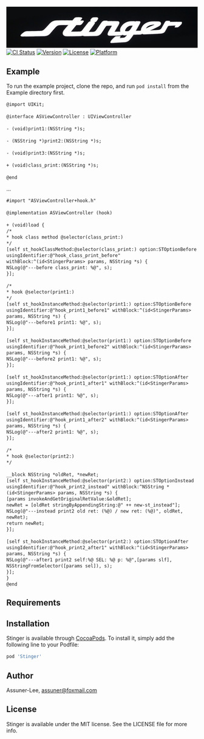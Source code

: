 ![](https://github.com/Assuner-Lee/resource/blob/master/Stinger-2.jpg)
[![CI Status](http://img.shields.io/travis/Assuner-Lee/Stinger.svg?style=flat)](https://travis-ci.org/Assuner-Lee/Stinger)
[![Version](https://img.shields.io/cocoapods/v/Stinger.svg?style=flat)](http://cocoapods.org/pods/Stinger)
[![License](https://img.shields.io/cocoapods/l/Stinger.svg?style=flat)](http://cocoapods.org/pods/Stinger)
[![Platform](https://img.shields.io/cocoapods/p/Stinger.svg?style=flat)](http://cocoapods.org/pods/Stinger)

## Example

To run the example project, clone the repo, and run `pod install` from the Example directory first.
```
@import UIKit;

@interface ASViewController : UIViewController

- (void)print1:(NSString *)s;

- (NSString *)print2:(NSString *)s;

- (void)print3:(NSString *)s;

+ (void)class_print:(NSString *)s;

@end
```
...

```
#import "ASViewController+hook.h"

@implementation ASViewController (hook)

+ (void)load {
/*
* hook class method @selector(class_print:)
*/
[self st_hookClassMethod:@selector(class_print:) option:STOptionBefore usingIdentifier:@"hook_class_print_before" withBlock:^(id<StingerParams> params, NSString *s) {
NSLog(@"---before class_print: %@", s);
}];

/*
* hook @selector(print1:)
*/
[self st_hookInstanceMethod:@selector(print1:) option:STOptionBefore usingIdentifier:@"hook_print1_before1" withBlock:^(id<StingerParams> params, NSString *s) {
NSLog(@"---before1 print1: %@", s);
}];

[self st_hookInstanceMethod:@selector(print1:) option:STOptionBefore usingIdentifier:@"hook_print1_before2" withBlock:^(id<StingerParams> params, NSString *s) {
NSLog(@"---before2 print1: %@", s);
}];

[self st_hookInstanceMethod:@selector(print1:) option:STOptionAfter usingIdentifier:@"hook_print1_after1" withBlock:^(id<StingerParams> params, NSString *s) {
NSLog(@"---after1 print1: %@", s);
}];

[self st_hookInstanceMethod:@selector(print1:) option:STOptionAfter usingIdentifier:@"hook_print1_after2" withBlock:^(id<StingerParams> params, NSString *s) {
NSLog(@"---after2 print1: %@", s);
}];

/*
* hook @selector(print2:)
*/

__block NSString *oldRet, *newRet;
[self st_hookInstanceMethod:@selector(print2:) option:STOptionInstead usingIdentifier:@"hook_print2_instead" withBlock:^NSString * (id<StingerParams> params, NSString *s) {
[params invokeAndGetOriginalRetValue:&oldRet];
newRet = [oldRet stringByAppendingString:@" ++ new-st_instead"];
NSLog(@"---instead print2 old ret: (%@) / new ret: (%@)", oldRet, newRet);
return newRet;
}];

[self st_hookInstanceMethod:@selector(print2:) option:STOptionAfter usingIdentifier:@"hook_print2_after1" withBlock:^(id<StingerParams> params, NSString *s) {
NSLog(@"---after1 print2 self:%@ SEL: %@ p: %@",[params slf], NSStringFromSelector([params sel]), s);
}];
}
@end

```

## Requirements

## Installation

Stinger is available through [CocoaPods](http://cocoapods.org). To install
it, simply add the following line to your Podfile:

```ruby
pod 'Stinger'
```

## Author

Assuner-Lee, assuner@foxmail.com

## License

Stinger is available under the MIT license. See the LICENSE file for more info.
